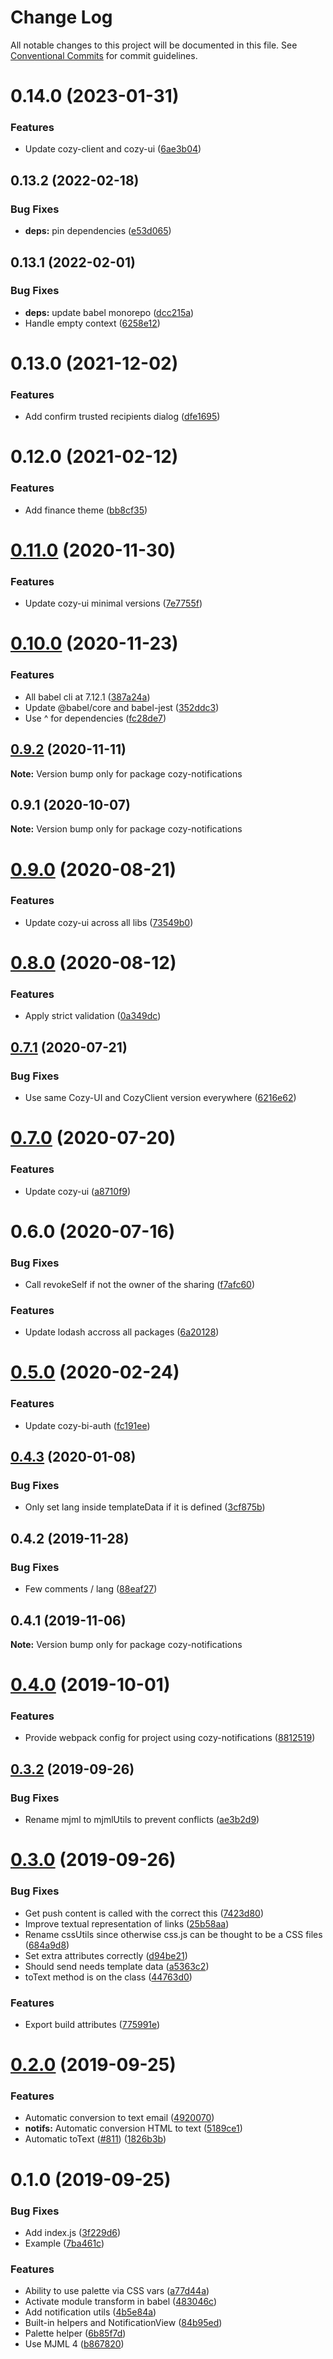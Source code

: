 # Change Log

All notable changes to this project will be documented in this file.
See [Conventional Commits](https://conventionalcommits.org) for commit guidelines.

# 0.14.0 (2023-01-31)


### Features

* Update cozy-client and cozy-ui ([6ae3b04](https://github.com/cozy/cozy-libs/commit/6ae3b04925ae64fa30f3ec8b6e716453d0a630fe))





## 0.13.2 (2022-02-18)


### Bug Fixes

* **deps:** pin dependencies ([e53d065](https://github.com/cozy/cozy-libs/commit/e53d065090224ea340b2c25c3afd14f223f4d119))





## 0.13.1 (2022-02-01)


### Bug Fixes

* **deps:** update babel monorepo ([dcc215a](https://github.com/cozy/cozy-libs/commit/dcc215a0478db2cb3175b09d759bce8153ad4000))
* Handle empty context ([6258e12](https://github.com/cozy/cozy-libs/commit/6258e12eb17125777f34e4b4ee217748059a2e6e))





# 0.13.0 (2021-12-02)


### Features

* Add confirm trusted recipients dialog ([dfe1695](https://github.com/cozy/cozy-libs/commit/dfe1695))





# 0.12.0 (2021-02-12)


### Features

* Add finance theme ([bb8cf35](https://github.com/cozy/cozy-libs/commit/bb8cf35))





# [0.11.0](https://github.com/cozy/cozy-libs/compare/cozy-notifications@0.10.0...cozy-notifications@0.11.0) (2020-11-30)


### Features

* Update cozy-ui minimal versions ([7e7755f](https://github.com/cozy/cozy-libs/commit/7e7755f))





# [0.10.0](https://github.com/cozy/cozy-libs/compare/cozy-notifications@0.9.2...cozy-notifications@0.10.0) (2020-11-23)


### Features

* All babel cli at 7.12.1 ([387a24a](https://github.com/cozy/cozy-libs/commit/387a24a))
* Update @babel/core and babel-jest ([352ddc3](https://github.com/cozy/cozy-libs/commit/352ddc3))
* Use ^ for dependencies ([fc28de7](https://github.com/cozy/cozy-libs/commit/fc28de7))





## [0.9.2](https://github.com/cozy/cozy-libs/compare/cozy-notifications@0.9.1...cozy-notifications@0.9.2) (2020-11-11)

**Note:** Version bump only for package cozy-notifications





## 0.9.1 (2020-10-07)

**Note:** Version bump only for package cozy-notifications





# [0.9.0](https://github.com/cozy/cozy-libs/compare/cozy-notifications@0.8.0...cozy-notifications@0.9.0) (2020-08-21)


### Features

* Update cozy-ui across all libs ([73549b0](https://github.com/cozy/cozy-libs/commit/73549b0))





# [0.8.0](https://github.com/cozy/cozy-libs/compare/cozy-notifications@0.7.1...cozy-notifications@0.8.0) (2020-08-12)


### Features

* Apply strict validation ([0a349dc](https://github.com/cozy/cozy-libs/commit/0a349dc))





## [0.7.1](https://github.com/cozy/cozy-libs/compare/cozy-notifications@0.7.0...cozy-notifications@0.7.1) (2020-07-21)


### Bug Fixes

* Use same Cozy-UI and CozyClient version everywhere ([6216e62](https://github.com/cozy/cozy-libs/commit/6216e62))





# [0.7.0](https://github.com/cozy/cozy-libs/compare/cozy-notifications@0.6.0...cozy-notifications@0.7.0) (2020-07-20)


### Features

* Update cozy-ui ([a8710f9](https://github.com/cozy/cozy-libs/commit/a8710f9))





# 0.6.0 (2020-07-16)


### Bug Fixes

* Call revokeSelf if not the owner of the sharing ([f7afc60](https://github.com/cozy/cozy-libs/commit/f7afc60))


### Features

* Update lodash accross all packages ([6a20128](https://github.com/cozy/cozy-libs/commit/6a20128))





# [0.5.0](https://github.com/cozy/cozy-libs/compare/cozy-notifications@0.4.3...cozy-notifications@0.5.0) (2020-02-24)


### Features

* Update cozy-bi-auth ([fc191ee](https://github.com/cozy/cozy-libs/commit/fc191ee))





## [0.4.3](https://github.com/cozy/cozy-libs/compare/cozy-notifications@0.4.2...cozy-notifications@0.4.3) (2020-01-08)


### Bug Fixes

* Only set lang inside templateData if it is defined ([3cf875b](https://github.com/cozy/cozy-libs/commit/3cf875b))





## 0.4.2 (2019-11-28)


### Bug Fixes

* Few comments / lang ([88eaf27](https://github.com/cozy/cozy-libs/commit/88eaf27))





## 0.4.1 (2019-11-06)

**Note:** Version bump only for package cozy-notifications





# [0.4.0](https://github.com/cozy/cozy-libs/compare/cozy-notifications@0.3.2...cozy-notifications@0.4.0) (2019-10-01)


### Features

* Provide webpack config for project using cozy-notifications ([8812519](https://github.com/cozy/cozy-libs/commit/8812519))





## [0.3.2](https://github.com/cozy/cozy-libs/compare/cozy-notifications@0.3.0...cozy-notifications@0.3.2) (2019-09-26)


### Bug Fixes

* Rename mjml to mjmlUtils to prevent conflicts ([ae3b2d9](https://github.com/cozy/cozy-libs/commit/ae3b2d9))





# [0.3.0](https://github.com/cozy/cozy-libs/compare/cozy-notifications@0.2.0...cozy-notifications@0.3.0) (2019-09-26)


### Bug Fixes

* Get push content is called with the correct this ([7423d80](https://github.com/cozy/cozy-libs/commit/7423d80))
* Improve textual representation of links ([25b58aa](https://github.com/cozy/cozy-libs/commit/25b58aa))
* Rename cssUtils since otherwise css.js can be thought to be a CSS files ([684a9d8](https://github.com/cozy/cozy-libs/commit/684a9d8))
* Set extra attributes correctly ([d94be21](https://github.com/cozy/cozy-libs/commit/d94be21))
* Should send needs template data ([a5363c2](https://github.com/cozy/cozy-libs/commit/a5363c2))
* toText method is on the class ([44763d0](https://github.com/cozy/cozy-libs/commit/44763d0))


### Features

* Export build attributes ([775991e](https://github.com/cozy/cozy-libs/commit/775991e))





# [0.2.0](https://github.com/cozy/cozy-libs/compare/cozy-notifications@0.1.0...cozy-notifications@0.2.0) (2019-09-25)


### Features

* Automatic conversion to text email ([4920070](https://github.com/cozy/cozy-libs/commit/4920070))
* **notifs:** Automatic conversion HTML to text ([5189ce1](https://github.com/cozy/cozy-libs/commit/5189ce1))
* Automatic toText ([#811](https://github.com/cozy/cozy-libs/issues/811)) ([1826b3b](https://github.com/cozy/cozy-libs/commit/1826b3b))





# 0.1.0 (2019-09-25)


### Bug Fixes

* Add index.js ([3f229d6](https://github.com/cozy/cozy-libs/commit/3f229d6))
* Example ([7ba461c](https://github.com/cozy/cozy-libs/commit/7ba461c))


### Features

* Ability to use palette via CSS vars ([a77d44a](https://github.com/cozy/cozy-libs/commit/a77d44a))
* Activate module transform in babel ([483046c](https://github.com/cozy/cozy-libs/commit/483046c))
* Add notification utils ([4b5e84a](https://github.com/cozy/cozy-libs/commit/4b5e84a))
* Built-in helpers and NotificationView ([84b95ed](https://github.com/cozy/cozy-libs/commit/84b95ed))
* Palette helper ([6b85f7d](https://github.com/cozy/cozy-libs/commit/6b85f7d))
* Use MJML 4 ([b867820](https://github.com/cozy/cozy-libs/commit/b867820))
